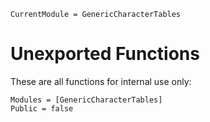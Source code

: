 ```@meta
CurrentModule = GenericCharacterTables
```

# Unexported Functions

These are all functions for internal use only:

```@autodocs
Modules = [GenericCharacterTables]
Public = false
```
